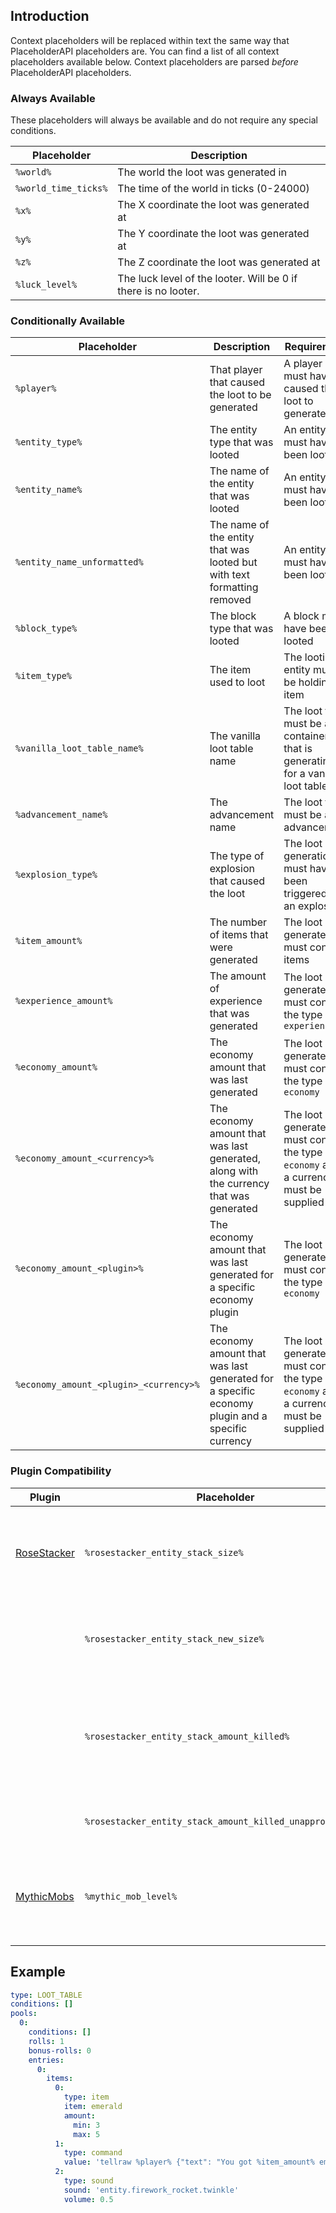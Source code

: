 ## Introduction
Context placeholders will be replaced within text the same way that PlaceholderAPI placeholders are.  You can find a list of all context placeholders available below.  Context placeholders are parsed _before_ PlaceholderAPI placeholders.

### Always Available
These placeholders will always be available and do not require any special conditions.

| Placeholder | Description |
| --- | --- |
| `%world%` | The world the loot was generated in |
| `%world_time_ticks%` | The time of the world in ticks (0-24000) |
| `%x%` | The X coordinate the loot was generated at |
| `%y%` | The Y coordinate the loot was generated at |
| `%z%` | The Z coordinate the loot was generated at |
| `%luck_level%` | The luck level of the looter.  Will be 0 if there is no looter. |

### Conditionally Available

| Placeholder | Description | Requirement |
| --- | --- | --- |
| `%player%` | That player that caused the loot to be generated | A player must have caused the loot to generate |
| `%entity_type%` | The entity type that was looted | An entity must have been looted |
| `%entity_name%` | The name of the entity that was looted | An entity must have been looted |
| `%entity_name_unformatted%` | The name of the entity that was looted but with text formatting removed | An entity must have been looted |
| `%block_type%` | The block type that was looted | A block must have been looted |
| `%item_type%` | The item used to loot | The looting entity must be holding an item |
| `%vanilla_loot_table_name%` | The vanilla loot table name | The loot type must be a container that is generating for a vanilla loot table |
| `%advancement_name%` | The advancement name | The loot type must be an advancement |
| `%explosion_type%` | The type of explosion that caused the loot | The loot generation must have been triggered by an explosion |
| `%item_amount%` | The number of items that were generated | The loot generated must contain items |
| `%experience_amount%` | The amount of experience that was generated | The loot generated must contain the type `experience` |
| `%economy_amount%` | The economy amount that was last generated | The loot generated must contain the type `economy` |
| `%economy_amount_<currency>%` | The economy amount that was last generated, along with the currency that was generated | The loot generated must contain the type `economy` and a currency must be supplied |
| `%economy_amount_<plugin>%` | The economy amount that was last generated for a specific economy plugin | The loot generated must contain the type `economy` |
| `%economy_amount_<plugin>_<currency>%` | The economy amount that was last generated for a specific economy plugin and a specific currency | The loot generated must contain the type `economy` and a currency must be supplied |

### Plugin Compatibility
| Plugin | Placeholder | Description | Requirement |
| --- | --- | --- | --- |
| [RoseStacker](https://www.spigotmc.org/resources/82729/) | `%rosestacker_entity_stack_size%` | The original number of entities in the stack | Must have `trigger-death-event-for-entire-stack-kill` disabled in RoseStacker's config.yml |
|  | `%rosestacker_entity_stack_new_size%` | The remaining number of entities in the stack after some are killed | Same as above |
|  | `%rosestacker_entity_stack_amount_killed%` | The number of entities in the stack that are killed, limited by RoseStacker's loot approximation settings | Same as above |
|  | `%rosestacker_entity_stack_amount_killed_unapproximated%` | The number of entities in the stack that were killed | Same as above |
| [MythicMobs](https://www.spigotmc.org/resources/5702/) | `%mythic_mob_level%` | The level of the Mythic Mob | The `mythicmobs-type` or `mythicmobs-entity` condition must be used first |

## Example
```yaml
type: LOOT_TABLE
conditions: []
pools:
  0:
    conditions: []
    rolls: 1
    bonus-rolls: 0
    entries:
      0:
        items:
          0:
            type: item
            item: emerald
            amount:
              min: 3
              max: 5
          1:
            type: command
            value: 'tellraw %player% {"text": "You got %item_amount% emeralds!","color":"yellow"}'
          2:
            type: sound
            sound: 'entity.firework_rocket.twinkle'
            volume: 0.5
```